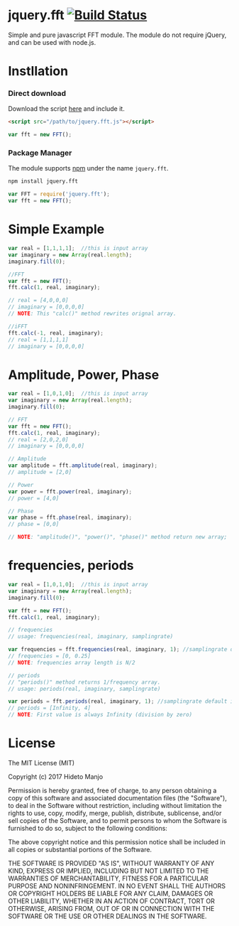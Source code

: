 # jquery.fft [![Build Status](https://travis-ci.org/hotstaff/jquery.fft.svg?branch=master)](https://travis-ci.org/hotstaff/jquery.fft)
Simple and pure javascript FFT module.
The module do not require jQuery, and can be used with node.js.

# Instllation

### Direct download
Download the script [here](https://github.com/hotstaff/jquery.fft/blob/master/jquery.fft.js) and include it.
```html
<script src="/path/to/jquery.fft.js"></script>
```
```javascript
var fft = new FFT();
```

### Package Manager
The module supports [npm](https://www.npmjs.com/package/jquery.fft) under the name `jquery.fft`.
``` sh
npm install jquery.fft
```
```javascript
var FFT = require('jquery.fft');
var fft = new FFT();
```

# Simple Example
```javascript
var real = [1,1,1,1];  //this is input array
var imaginary = new Array(real.length); 
imaginary.fill(0);   

//FFT
var fft = new FFT(); 
fft.calc(1, real, imaginary);

// real = [4,0,0,0]
// imaginary = [0,0,0,0]
// NOTE: This "calc()" method rewrites orignal array.

//iFFT
fft.calc(-1, real, imaginary);
// real = [1,1,1,1]
// imaginary = [0,0,0,0]
```

# Amplitude, Power, Phase
```javascript
var real = [1,0,1,0];  //this is input array
var imaginary = new Array(real.length); 
imaginary.fill(0); 

// FFT
var fft = new FFT();
fft.calc(1, real, imaginary);
// real = [2,0,2,0]
// imaginary = [0,0,0,0]

// Amplitude
var amplitude = fft.amplitude(real, imaginary);
// amplitude = [2,0]

// Power
var power = fft.power(real, imaginary);
// power = [4,0]

// Phase
var phase = fft.phase(real, imaginary);
// phase = [0,0]

// NOTE: "amplitude()", "power()", "phase()" method return new array;
```

# frequencies, periods
```javascript
var real = [1,0,1,0];  //this is input array
var imaginary = new Array(real.length); 
imaginary.fill(0); 

var fft = new FFT();
fft.calc(1, real, imaginary);

// frequencies
// usage: frequencies(real, imaginary, samplingrate)

var frequencies = fft.frequencies(real, imaginary, 1); //samplingrate default is 1;
// frequencies = [0, 0.25] 
// NOTE: frequencies array length is N/2

// periods 
// "periods()" method returns 1/frequency array.
// usage: periods(real, imaginary, samplingrate)

var periods = fft.periods(real, imaginary, 1); //samplingrate default is 1;
// periods = [Infinity, 4]
// NOTE: First value is always Infinity (division by zero)
```

# License 

The MIT License (MIT)

Copyright (c) 2017 Hideto Manjo

Permission is hereby granted, free of charge, to any person obtaining a copy
of this software and associated documentation files (the "Software"), to deal
in the Software without restriction, including without limitation the rights
to use, copy, modify, merge, publish, distribute, sublicense, and/or sell
copies of the Software, and to permit persons to whom the Software is
furnished to do so, subject to the following conditions:

The above copyright notice and this permission notice shall be included in all
copies or substantial portions of the Software.

THE SOFTWARE IS PROVIDED "AS IS", WITHOUT WARRANTY OF ANY KIND, EXPRESS OR
IMPLIED, INCLUDING BUT NOT LIMITED TO THE WARRANTIES OF MERCHANTABILITY,
FITNESS FOR A PARTICULAR PURPOSE AND NONINFRINGEMENT. IN NO EVENT SHALL THE
AUTHORS OR COPYRIGHT HOLDERS BE LIABLE FOR ANY CLAIM, DAMAGES OR OTHER
LIABILITY, WHETHER IN AN ACTION OF CONTRACT, TORT OR OTHERWISE, ARISING FROM,
OUT OF OR IN CONNECTION WITH THE SOFTWARE OR THE USE OR OTHER DEALINGS IN THE
SOFTWARE.

